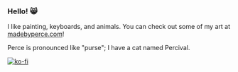 ### Hello! 😸

I like painting, keyboards, and animals. You can check out some of my art at [madebyperce.com](https://www.madebyperce.com/)!

Perce is pronounced like "purse"; I have a cat named Percival. 

[![ko-fi](https://ko-fi.com/img/githubbutton_sm.svg)](https://ko-fi.com/O5O05DFKG)
